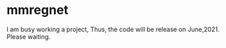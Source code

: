 # mmregnet
I am busy working a project, Thus, the code will be release on June,2021. Please waiting.

